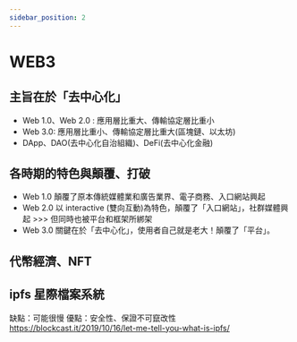 ```yaml
---
sidebar_position: 2
---
```

# WEB3

## 主旨在於「去中心化」
- Web 1.0、Web 2.0 : 應用層比重大、傳輸協定層比重小
- Web 3.0: 應用層比重小、傳輸協定層比重大(區塊鏈、以太坊)
- DApp、DAO(去中心化自治組織)、DeFi(去中心化金融)

## 各時期的特色與顛覆、打破
- Web 1.0 顛覆了原本傳統媒體業和廣告業界、電子商務、入口網站興起
- Web 2.0 以 interactive (雙向互動)為特色，顛覆了「入口網站」，社群媒體興起 >>> 但同時也被平台和框架所綁架
- Web 3.0 關鍵在於「去中心化」，使用者自己就是老大！顛覆了「平台」。

## 代幣經濟、NFT

## ipfs 星際檔案系統
缺點：可能很慢
優點：安全性、保證不可竄改性
https://blockcast.it/2019/10/16/let-me-tell-you-what-is-ipfs/
